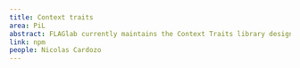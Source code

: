 ```yaml
---
title: Context traits
area: PiL
abstract: FLAGlab currently maintains the Context Traits library designed for the development of context-aware systems 
link: npm
people: Nicolas Cardozo
---
```

